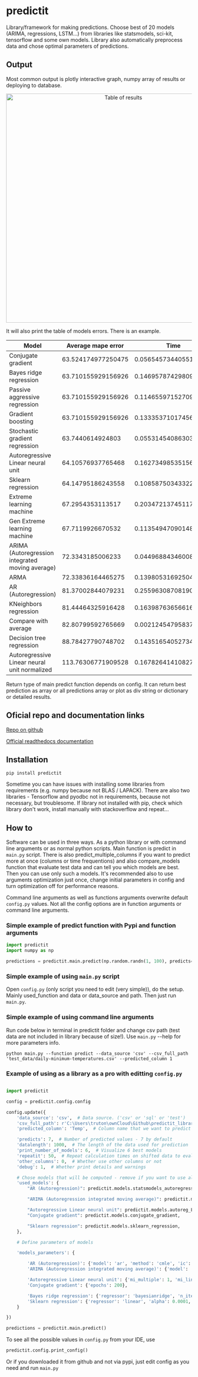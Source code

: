 # predictit
Library/framework for making predictions. Choose best of 20 models (ARIMA, regressions, LSTM...) from libraries like statsmodels, sci-kit, tensorflow and some own models. Library also automatically preprocess data and chose optimal parameters of predictions.

## Output
Most common output is plotly interactive graph, numpy array of results or deploying to database.

<center>
<img src="https://raw.githubusercontent.com/Malachov/predictit/master/output_example.png" width="620" alt="Table of results"/>
</center>

It will also print the table of models errors. There is an example.

<center>

|                      Model                       | Average mape error |          Time         |
|--------------------------------------------------|--------------------|-----------------------|
|                Conjugate gradient                | 63.524174977250475 |  0.05654573440551758  |
|              Bayes ridge regression              | 63.710155929156926 |   0.1469578742980957  |
|          Passive aggressive regression           | 63.710155929156926 |  0.11465597152709961  |
|                Gradient boosting                 | 63.710155929156926 |  0.13335371017456055  |
|          Stochastic gradient regression          |  63.7440614924803  |  0.05531454086303711  |
|        Autoregressive Linear neural unit         | 64.10576937765468  |   0.1627349853515625  |
|                Sklearn regression                | 64.14795186243558  |  0.10858750343322754  |
|             Extreme learning machine             |  67.2954353113517  |  0.20347213745117188  |
|           Gen Extreme learning machine           |  67.7119926670532  |  0.11354947090148926  |
| ARIMA (Autoregression integrated moving average) |  72.3343185006233  |  0.04496884346008301  |
|                       ARMA                       | 72.33836164465275  |  0.13980531692504883  |
|               AR (Autoregression)                | 81.37002844079231  |   0.2559630870819092  |
|              KNeighbors regression               | 81.44464325916428  |   0.1639876365661621  |
|               Compare with average               | 82.80799592765669  | 0.0021245479583740234 |
|             Decision tree regression             | 88.78427790748702  |  0.14351654052734375  |
|   Autoregressive Linear neural unit normalized   | 113.76306771909528 |  0.16782641410827637  |

</center>

Return type of main predict function depends on config. It can return best prediction as array or all predictions array or plot as div string or dictionary or detailed results.

## Oficial repo and documentation links

[Repo on github](https://github.com/Malachov/predictit)

[Official readthedocs documentation](https://predictit.readthedocs.io)

## Installation
    pip install predictit

Sometime you can have issues with installing some libraries from requirements (e.g. numpy because not BLAS / LAPACK). There are also two libraries - Tensorflow and pyodbc not in requirements, because not necessary, but troublesome. If library not installed with pip, check which library don't work, install manually with stackoverflow and repeat...

## How to
Software can be used in three ways. As a python library or with command line arguments or as normal python scripts.
Main function is predict in `main.py` script.
There is also predict_multiple_columns if you want to predict more at once (columns or time frequentions) and also compare_models function that evaluate test data and can tell you which models are best. Then you can use only such a models. It's recommended also to use arguments optimization just once, change initial parameters in config and turn optimization off for performance reasons.

Command line arguments as well as functions arguments overwrite default `config.py` values. Not all the config options are in function arguments or command line arguments.

### Simple example of predict function with Pypi and function arguments
```Python
import predictit
import numpy as np

predictions = predictit.main.predict(np.random.randn(1, 100), predicts=3, plot=1)
```

### Simple example of using `main.py` script
Open `config.py` (only script you need to edit (very simple)), do the setup. Mainly used_function and data or data_source and path. Then just run `main.py`.

### Simple example of using command line arguments
Run code below in terminal in predictit folder and change csv path (test data are not included in library because of size!). Use `main.py` --help for more parameters info.

```
python main.py --function predict --data_source 'csv' --csv_full_path 'test_data/daily-minimum-temperatures.csv' --predicted_column 1
```

### Example of using as a library as a pro with editting `config.py`
```Python

import predictit

config = predictit.config.config

config.update({
    'data_source': 'csv',  # Data source. ('csv' or 'sql' or 'test')
    'csv_full_path': r'C:\Users\truton\ownCloud\Github\predictit_library\predictit\test_data\5000 Sales Records.csv',  # Full CSV path with suffix
    'predicted_column': 'Temp',  # Column name that we want to predict

    'predicts': 7,  # Number of predicted values - 7 by default
    'datalength': 1000,  # The length of the data used for prediction
    'print_number_of_models': 6,  # Visualize 6 best models
    'repeatit': 50,  # Repeat calculation times on shifted data to evaluate error criterion
    'other_columns': 0,  # Whether use other columns or not
    'debug': 1,  # Whether print details and warnings

    # Chose models that will be computed - remove if you want to use all the models
    'used_models': {
        "AR (Autoregression)": predictit.models.statsmodels_autoregressive,

        "ARIMA (Autoregression integrated moving average)": predictit.models.statsmodels_autoregressive,

        "Autoregressive Linear neural unit": predictit.models.autoreg_LNU,
        "Conjugate gradient": predictit.models.conjugate_gradient,

        "Sklearn regression": predictit.models.sklearn_regression,
    },

    # Define parameters of models

    'models_parameters': {

        'AR (Autoregression)': {'model': 'ar', 'method': 'cmle', 'ic': 'aic', 'trend': 'nc', 'solver': 'lbfgs'},
        'ARIMA (Autoregression integrated moving average)': {'model': 'arima', 'p': 3, 'd': 0, 'q': 0, 'method': 'css', 'ic': 'aic', 'trend': 'nc', 'solver': 'nm'},

        'Autoregressive Linear neural unit': {'mi_multiple': 1, 'mi_linspace': (1e-7, 1e-2, 200), 'epochs': 100, 'w_predict': 0, 'minormit': 0},
        'Conjugate gradient': {'epochs': 200},

        'Bayes ridge regression': {'regressor': 'bayesianridge', 'n_iter': 300, 'alpha_1': 1.e-6, 'alpha_2': 1.e-6, 'lambda_1': 1.e-6, 'lambda_2': 1.e-6},
        'Sklearn regression': {'regressor': 'linear', 'alpha': 0.0001, 'n_iter': 100, 'epsilon': 1.35, 'alphas': [0.1, 0.5, 1], 'gcv_mode': 'auto', 'solver': 'auto', 'alpha_1': 1.e-6, 'alpha_2': 1.e-6, 'lambda_1': 1.e-6, 'lambda_2': 1.e-6, 'n_hidden': 20, 'rbf_width': 0, 'activation_func': 'selu'},
    }

})

predictions = predictit.main.predict()
```

To see all the possible values in `config.py` from your IDE, use

```Python
predictit.config.print_config()
```

Or if you downloaded it from github and not via pypi, just edit config as you need and run `main.py`
